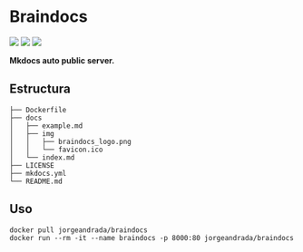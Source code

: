 # Braindocs
[![](https://images.microbadger.com/badges/version/jorgeandrada/braindocs.svg)](https://microbadger.com/images/jorgeandrada/braindocs "Get your own version badge on microbadger.com") [![](https://images.microbadger.com/badges/image/jorgeandrada/braindocs.svg)](https://microbadger.com/images/jorgeandrada/braindocs "Get your own image badge on microbadger.com") [![](https://images.microbadger.com/badges/commit/jorgeandrada/braindocs.svg)](https://microbadger.com/images/jorgeandrada/braindocs "Get your own commit badge on microbadger.com")

**Mkdocs auto public server.**

## Estructura

```
├── Dockerfile
├── docs
│   ├── example.md
│   ├── img
│   │   ├── braindocs_logo.png
│   │   └── favicon.ico
│   └── index.md
├── LICENSE
├── mkdocs.yml
└── README.md
```

## Uso

```shell
docker pull jorgeandrada/braindocs
docker run --rm -it --name braindocs -p 8000:80 jorgeandrada/braindocs
```

